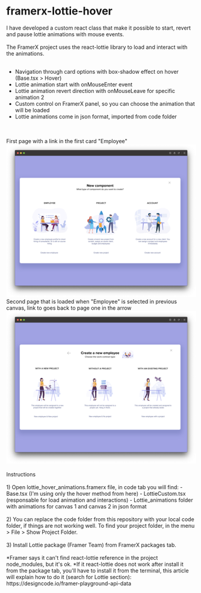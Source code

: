 # framerx-lottie-hover

I have developed a custom react class that make it possible to start, revert and pause lottie animations with mouse events.
<br />
<br />
The FramerX project uses the react-lottie library to load and interact with the animations.<br />
<br />
- Navigation through card options with box-shadow effect on hover (Base.tsx > Hover)
- Lottie animation start with onMouseEnter event
- Lottie animation revert direction with onMouseLeave for specific animation 2
- Custom control on FramerX panel, so you can choose the animation that will be loaded 
- Lottie animations come in json format, imported from code folder
<br />
<br />
First page with a link in the first card "Employee"
<img src="images/canvas_1.png">
<br />
Second page that is loaded when "Employee" is selected in previous canvas, link to goes back to page one in the arrow
<img src="images/canvas_2.png">
<br />
<br />
Instructions
<br />
<br />
1) Open lottie_hover_animations.framerx file, in code tab you will find:
- Base.tsx (I'm using only the hover method from here)
- LottieCustom.tsx (responsable for load animation and interactions)
- Lottie_animations folder with animations for canvas 1 and canvas 2 in json format
<br />
<br />
2) You can replace the code folder from this repository with your local code folder, if things are not working well.
To find your project folder, in the menu > File > Show Project Folder.
<br />
<br />
3) Install Lottie package (Framer Team) from FramerX packages tab.
<br />
<br />
*Framer says it can't find react-lottie reference in the project node_modules, but it's ok.
*If it react-lottie does not work after install it from the package tab, you'll have to install it from the terminal, this article will explain how to do it (search for Lottie section):
https://designcode.io/framer-playground-api-data 
